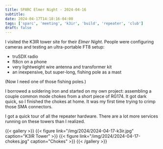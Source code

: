 ```yaml
---
title: SPARC Elmer Night - 2024-04-16
subtitle: 
date: 2024-04-17T14:18:16-04:00
tags: ['sparc', 'meeting', 'k3ir', 'build', 'repeater', 'club']
draft: false
---
```


I visited the K3IR tower site
for their _Elmer Night_.
People were configuring cameras
and testing an ultra-portable FT8 setup:
- truSDX radio
- ft8cn on a phone
- very lightweight wire antenna and transformer kit
- an inexpensive, but super-long, fishing pole as a mast

(Now I need one of those fishing poles.)

I borrowed a soldering iron 
and started on my own project:
assembling a couple common mode chokes
from a short piece of RG174.
It got dark quick, 
so I finished the chokes at home.
It was my first time trying
to crimp those SMA connectors.

I got a quick tour
of all the repeater hardware.
There are a lot more services
running on these towers than I realized.

{{< gallery >}}
{{< figure link="/img/2024/2024-04-17-k3ir.jpg" caption="K3IR Tower" >}}
{{< figure link="/img/2024/2024-04-17-chokes.jpg" caption="Chokes" >}}
{{< /gallery >}}

<!--more-->
